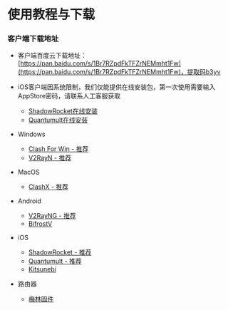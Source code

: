 # 使用教程与下载



### 客户端下载地址

* 客户端百度云下载地址：[https://pan.baidu.com/s/1Br7RZpdFkTFZrNEMmht1Fw](https://pan.baidu.com/s/1Br7RZpdFkTFZrNEMmht1Fw)，提取码b3yv
* iOS客户端因系统限制，我们仅能提供在线安装包，第一次使用需要输入AppStore密码，请联系人工客服获取

  * [ShadowRocket在线安装](https://gogoyun.xyz/shadowrocket/index.html)
  * [Quantumult在线安装](https://gogoyun.xyz/quantumult/index.html)

* Windows
  * [Clash For Win - 推荐](win/clash.md)
  * [V2RayN - 推荐](win/v2rayn.md)
* MacOS
  * [ClashX - 推荐](macos/clashx.md)
* Android
  * [V2RayNG - 推荐](android/v2rayng.md)
  * [BifrostV](android/bifrostv.md)
* iOS
  * [ShadowRocket - 推荐](ios/shadowrocket.md)
  * [Quantumult - 推荐](ios/quantumult.md)
  * [Kitsunebi](ios/kitsunebi.md)
* 路由器
  * [梅林固件](router/merlin.md)

